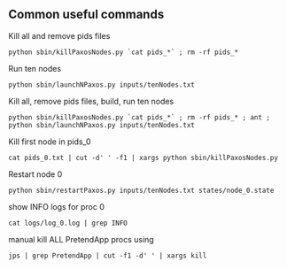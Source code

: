 ## Common useful commands


Kill all and remove pids files
```
python sbin/killPaxosNodes.py `cat pids_*` ; rm -rf pids_*
```


Run ten nodes
```
python sbin/launchNPaxos.py inputs/tenNodes.txt
```


Kill all, remove pids files, build, run ten nodes
```
python sbin/killPaxosNodes.py `cat pids_*` ; rm -rf pids_* ; ant ; python sbin/launchNPaxos.py inputs/tenNodes.txt
```


Kill first node in pids_0
```
cat pids_0.txt | cut -d' ' -f1 | xargs python sbin/killPaxosNodes.py
```


Restart node 0
```
python sbin/restartPaxos.py inputs/tenNodes.txt states/node_0.state
```


show INFO logs for proc 0
```
cat logs/log_0.log | grep INFO
```


manual kill ALL PretendApp procs using
```
jps | grep PretendApp | cut -f1 -d' ' | xargs kill
```

